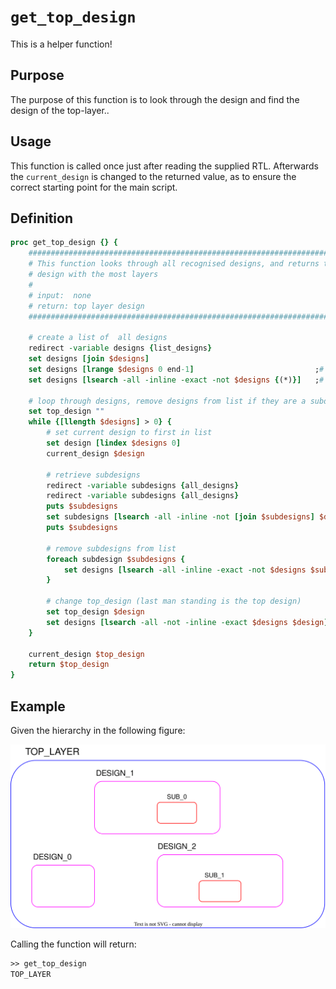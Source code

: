 [hierarchy_figure]: ../figures/helper_functions/get_hierarchy.drawio.svg

# ```get_top_design```

This is a helper function!

## Purpose

The purpose of this function is to look through the design and find the design of the top-layer..

## Usage

This function is called once just after reading the supplied RTL. Afterwards the ```current_design``` is changed to the returned value, as to ensure the correct starting point for the main script.

## Definition

```tcl
proc get_top_design {} {
    #######################################################################
    # This function looks through all recognised designs, and returns the 
    # design with the most layers
    #
    # input:  none
    # return: top layer design
    #######################################################################

    # create a list of  all designs 
    redirect -variable designs {list_designs}
    set designs [join $designs]
    set designs [lrange $designs 0 end-1]                           ;# removes returned bool from list_design call
    set designs [lsearch -all -inline -exact -not $designs {(*)}]   ;# removes indicator of current design

    # loop through designs, remove designs from list if they are a subdesign of another design
    set top_design ""
    while {[llength $designs] > 0} {
        # set current design to first in list
        set design [lindex $designs 0]
        current_design $design

        # retrieve subdesigns
        redirect -variable subdesigns {all_designs}
        redirect -variable subdesigns {all_designs}
        puts $subdesigns
        set subdesigns [lsearch -all -inline -not [join $subdesigns] $design]
        puts $subdesigns

        # remove subdesigns from list
        foreach subdesign $subdesigns {
            set designs [lsearch -all -inline -exact -not $designs $subdesign]
        }

        # change top_design (last man standing is the top design)
        set top_design $design
        set designs [lsearch -all -not -inline -exact $designs $design]
    }

    current_design $top_design
    return $top_design
}
```

## Example

Given the hierarchy in the following figure:

![Example hierachy.][hierarchy_figure]

Calling the function will return:

```tcl
>> get_top_design
TOP_LAYER
```

